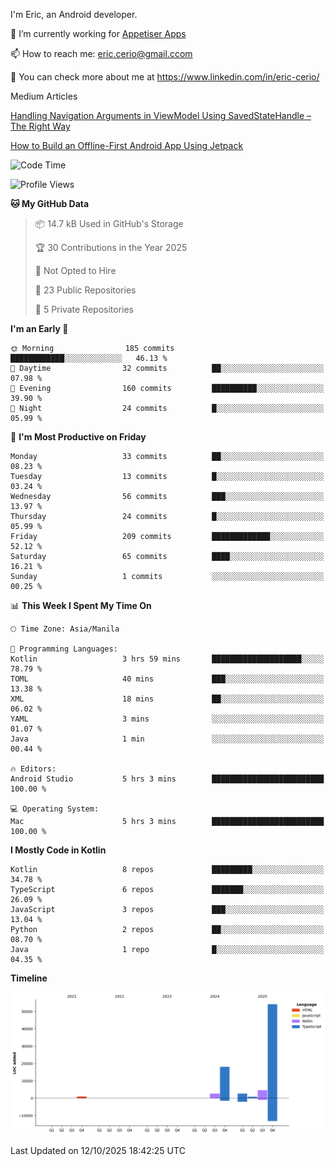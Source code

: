
I'm Eric, an Android developer.

🔭 I’m currently working for [Appetiser Apps](http://appetiser.com.au)

📫 How to reach me: eric.cerio@gmail.ccom

👀 You can check more about me at https://www.linkedin.com/in/eric-cerio/

Medium Articles

[Handling Navigation Arguments in ViewModel Using SavedStateHandle – The Right Way](https://medium.com/@eric.cerio/handling-navigation-arguments-in-viewmodel-using-savedstatehandle-the-right-way-d17771158126)

[How to Build an Offline-First Android App Using Jetpack](https://medium.com/@eric.cerio/how-to-build-an-offline-first-android-app-using-jetpack-0db1ef3cfa04)

<!--START_SECTION:waka-->
![Code Time](http://img.shields.io/badge/Code%20Time-1%2C497%20hrs%2034%20mins-blue)

![Profile Views](http://img.shields.io/badge/Profile%20Views-0-blue)

**🐱 My GitHub Data** 

> 📦 14.7 kB Used in GitHub's Storage 
 > 
> 🏆 30 Contributions in the Year 2025
 > 
> 🚫 Not Opted to Hire
 > 
> 📜 23 Public Repositories 
 > 
> 🔑 5 Private Repositories 
 > 
**I'm an Early 🐤** 

```text
🌞 Morning                185 commits         ████████████░░░░░░░░░░░░░   46.13 % 
🌆 Daytime                32 commits          ██░░░░░░░░░░░░░░░░░░░░░░░   07.98 % 
🌃 Evening                160 commits         ██████████░░░░░░░░░░░░░░░   39.90 % 
🌙 Night                  24 commits          █░░░░░░░░░░░░░░░░░░░░░░░░   05.99 % 
```
📅 **I'm Most Productive on Friday** 

```text
Monday                   33 commits          ██░░░░░░░░░░░░░░░░░░░░░░░   08.23 % 
Tuesday                  13 commits          █░░░░░░░░░░░░░░░░░░░░░░░░   03.24 % 
Wednesday                56 commits          ███░░░░░░░░░░░░░░░░░░░░░░   13.97 % 
Thursday                 24 commits          █░░░░░░░░░░░░░░░░░░░░░░░░   05.99 % 
Friday                   209 commits         █████████████░░░░░░░░░░░░   52.12 % 
Saturday                 65 commits          ████░░░░░░░░░░░░░░░░░░░░░   16.21 % 
Sunday                   1 commits           ░░░░░░░░░░░░░░░░░░░░░░░░░   00.25 % 
```


📊 **This Week I Spent My Time On** 

```text
🕑︎ Time Zone: Asia/Manila

💬 Programming Languages: 
Kotlin                   3 hrs 59 mins       ████████████████████░░░░░   78.79 % 
TOML                     40 mins             ███░░░░░░░░░░░░░░░░░░░░░░   13.38 % 
XML                      18 mins             ██░░░░░░░░░░░░░░░░░░░░░░░   06.02 % 
YAML                     3 mins              ░░░░░░░░░░░░░░░░░░░░░░░░░   01.07 % 
Java                     1 min               ░░░░░░░░░░░░░░░░░░░░░░░░░   00.44 % 

🔥 Editors: 
Android Studio           5 hrs 3 mins        █████████████████████████   100.00 % 

💻 Operating System: 
Mac                      5 hrs 3 mins        █████████████████████████   100.00 % 
```

**I Mostly Code in Kotlin** 

```text
Kotlin                   8 repos             █████████░░░░░░░░░░░░░░░░   34.78 % 
TypeScript               6 repos             ███████░░░░░░░░░░░░░░░░░░   26.09 % 
JavaScript               3 repos             ███░░░░░░░░░░░░░░░░░░░░░░   13.04 % 
Python                   2 repos             ██░░░░░░░░░░░░░░░░░░░░░░░   08.70 % 
Java                     1 repo              █░░░░░░░░░░░░░░░░░░░░░░░░   04.35 % 
```



**Timeline**

![Lines of Code chart](https://raw.githubusercontent.com/eric-cerio/eric-cerio/main/assets/bar_graph.png)


 Last Updated on 12/10/2025 18:42:25 UTC
<!--END_SECTION:waka-->
